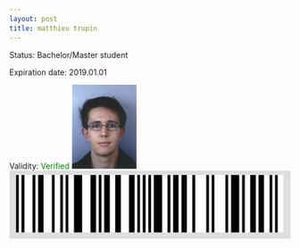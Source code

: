 ```yaml
---
layout: post
title: matthieu trupin
---
```


Status: Bachelor/Master student

Expiration date: 2019.01.01

Validity: <font color="green"> Verified</font> 
![](/members/img/matthieu_trupin.png)
![](/members/img/bar.png)
